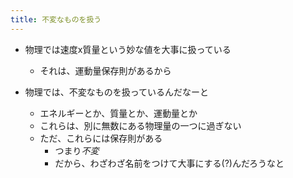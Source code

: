 ```yaml
---
title: 不変なものを扱う
---
```


* 物理では速度x質量という妙な値を大事に扱っている
  
  * それは、運動量保存則があるから
* 物理では、不変なものを扱っているんだなーと
  
  * エネルギーとか、質量とか、運動量とか
  * これらは、別に無数にある物理量の一つに過ぎない
  * ただ、これらには保存則がある
    * つまり*不変*
    * だから、わざわざ名前をつけて大事にする(?)んだろうなと
